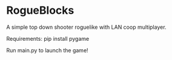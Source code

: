 # RogueBlocks
A simple top down shooter roguelike with LAN coop multiplayer.


Requirements:
pip install pygame


Run main.py to launch the game!
